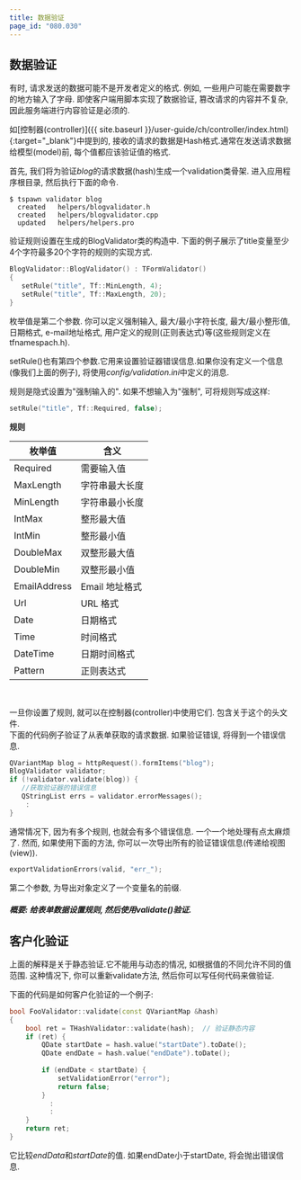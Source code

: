 ```yaml
---
title: 数据验证
page_id: "080.030"
---
```


## 数据验证

有时, 请求发送的数据可能不是开发者定义的格式. 例如, 一些用户可能在需要数字的地方输入了字母. 即使客户端用脚本实现了数据验证, 篡改请求的内容并不复杂, 因此服务端进行内容验证是必须的.

如[控制器(controller)]({{ site.baseurl }}/user-guide/ch/controller/index.html){:target="_blank"}中提到的, 接收的请求的数据是Hash格式.通常在发送请求数据给模型(model)前, 每个值都应该验证值的格式.

首先, 我们将为验证*blog*的请求数据(hash)生成一个validation类骨架. 进入应用程序根目录, 然后执行下面的命令.

```
$ tspawn validator blog
  created   helpers/blogvalidator.h
  created   helpers/blogvalidator.cpp
  updated   helpers/helpers.pro
```

验证规则设置在生成的BlogValidator类的构造中. 下面的例子展示了title变量至少4个字符最多20个字符的规则的实现方式.

```c++
BlogValidator::BlogValidator() : TFormValidator()
{
   setRule("title", Tf::MinLength, 4);
   setRule("title", Tf::MaxLength, 20); 
}
```

枚举值是第二个参数. 你可以定义强制输入, 最大/最小字符长度, 最大/最小整形值, 日期格式, e-mail地址格式, 用户定义的规则(正则表达式)等(这些规则定义在tfnamespach.h).

setRule()也有第四个参数.它用来设置验证器错误信息.如果你没有定义一个信息(像我们上面的例子), 将使用*config/validation.ini*中定义的消息.

规则是隐式设置为"强制输入的". 如果不想输入为"强制", 可将规则写成这样:

```c++
setRule("title", Tf::Required, false);
``` 

<div class="center aligned" markdown="1">

**规则**

</div>

<div class="table-div" markdown="1">

| 枚举值       | 含义              |
|--------------|-------------------|
| Required     | 需要输入值        |
| MaxLength    | 字符串最大长度    |
| MinLength    | 字符串最小长度    |
| IntMax       | 整形最大值        |
| IntMin       | 整形最小值        |
| DoubleMax    | 双整形最大值      |
| DoubleMin    | 双整形最小值      |
| EmailAddress | Email 地址格式    |
| Url          | URL 格式          |
| Date         | 日期格式          |
| Time         | 时间格式          |
| DateTime     | 日期时间格式      |
| Pattern      | 正则表达式        |

</div><br>

一旦你设置了规则, 就可以在控制器(controller)中使用它们. 包含关于这个的头文件.<br>
下面的代码例子验证了从表单获取的请求数据. 如果验证错误, 将得到一个错误信息.

```c++
QVariantMap blog = httpRequest().formItems("blog");
BlogValidator validator;
if (!validator.validate(blog)) {
   //获取验证器的错误信息
   QStringList errs = validator.errorMessages();
    :
}
```

通常情况下, 因为有多个规则, 也就会有多个错误信息. 一个一个地处理有点太麻烦了. 然而, 如果使用下面的方法, 你可以一次导出所有的验证错误信息(传递给视图(view)).

```c++
exportValidationErrors(valid, "err_");
``` 

第二个参数, 为导出对象定义了一个变量名的前缀.

##### 概要: 给表单数据设置规则, 然后使用validate()验证.

## 客户化验证

上面的解释是关于静态验证.它不能用与动态的情况, 如根据值的不同允许不同的值范围. 这种情况下, 你可以重新validate方法, 然后你可以写任何代码来做验证.

下面的代码是如何客户化验证的一个例子:

```c++
bool FooValidator::validate(const QVariantMap &hash)
{
    bool ret = THashValidator::validate(hash);  // 验证静态内容
    if (ret) {
        QDate startDate = hash.value("startDate").toDate();
        QDate endDate = hash.value("endDate").toDate();
        
        if (endDate < startDate) {
            setValidationError("error");
            return false;
        }
          :
          :
    }
    return ret;
}
```

它比较*endData*和*startDate*的值. 如果endDate小于startDate, 将会抛出错误信息.